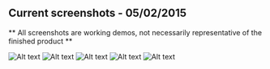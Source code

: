 ## Current screenshots - 05/02/2015
** All screenshots are working demos, not necessarily representative of the finished product **

![Alt text](http://i.imgur.com/yuukcHw.png "Overview") ![Alt text](http://i.imgur.com/qjSlG4k.png?2 "Slidermenu") ![Alt text](http://i.imgur.com/TNkVrYF.png?1 "Send") ![Alt text](http://i.imgur.com/39ThWjP.png?1 "Contacts")  ![Alt text](http://i.imgur.com/7IDIXYF.png?1 "Contacts")